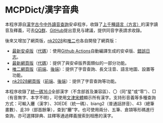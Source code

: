 # MCPDict/漢字音典

本程序源自[漢字古今中外讀音查詢](https://github.com/MaigoAkisame/MCPDict)安卓程序，收錄了[上千種語言（方言）](https://geojson.io/#id=github:osfans/MCPDict/blob/master/%E6%96%B9%E8%A8%80.geojson&map=3.02/37.65/108.48)的漢字讀音及釋義，可去[QQ群](mqqopensdkapi://bizAgent/qm/qr?url=http%3A%2F%2Fqm.qq.com%2Fcgi-bin%2Fqm%2Fqr%3Ffrom%3Dapp%26p%3Dandroid%26jump_from%3Dwebapi%26k%3D-hNzAQCgZQL-uIlhFrxWJ56umCexsmBi)、[GitHub](https://github.com/osfans/MCPDict)提出意見与建議，提供同音字表請求收錄。

後來又增加了網頁版，[nk2028](https://github.com/nk2028)和[唯二](https://github.com/vearvip)也各自開發了網頁版：
- [最新安卓版](https://github.com/osfans/MCPDict/releases/tag/latest)（[代碼](https://github.com/osfans/MCPDict)）：使用[Github Actions](https://github.com/osfans/MCPDict/actions)自動編譯生成的安卓版、[錯誤日志](https://mcpdict.sourceforge.io/warnings.txt)。  
- [最新網頁版](https://mcpdict.sourceforge.io/)（[代碼](https://github.com/osfans/MCPDict/tree/master/cgi/cgi-bin)）：提供了與安卓版界面類似的一部分功能。  
- [唯二網頁版](https://mcpdict.vear.vip/)（[前端](https://github.com/vearvip/mcpdict-frontend)、[後端](https://github.com/vearvip/mcpdict-backend)）：提供了字音查詢、長文注音、語言地圖、設置等功能。  
- [nk2028網頁版](https://nk2028.shn.hk/hdqt/)（[前端](https://github.com/nk2028/hdqt)、[後端](https://github.com/nk2028/hdqt-server)）：提供了字音查詢等功能。  

本程序收錄了[統一碼16.0](https://www.unicode.org/reports/tr38/tr38-37.html)全部漢字（不含部首及兼容區）、〇（同“星”或“零”）、□（有音無字、本字不明），可使用[文津宋體](https://github.com/takushun-wu/WenJinMincho)顯示所有漢字。支持形音義等多種查詢方式：可輸入𰻞（漢字）、30EDE（統一碼）、biang2（普通話拼音）、43（總筆畫數）、辵39（部首餘筆），查到“𰻞”字。也可使用兩分、五筆、倉頡等形碼進行查詢，亦可選擇辞典、註釋等通過釋義搜索到相應的漢字。


